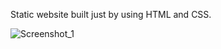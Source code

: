 Static website built just by using HTML and CSS.

![Screenshot_1](https://github.com/user-attachments/assets/28ca471b-0822-46a8-a81a-156778484caa)
